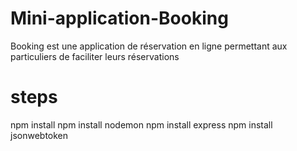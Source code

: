 # Mini-application-Booking
Booking est une application de réservation en ligne permettant aux particuliers de faciliter leurs réservations

# steps
npm install
npm install nodemon
npm install express
npm install jsonwebtoken
